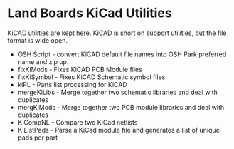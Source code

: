 Land Boards KiCad Utilities
===========================

KiCAD utilities are kept here.
KiCAD is short on support utilities, but the file format is wide open.

- OSH Script - convert KiCAD default file names into OSH Park preferred name and zip up.
- fixKiMods - Fixes KiCAD PCB Module files
- fixKiSymbol - Fixes KiCAD Schematic symbol files
- kiPL - Parts list processing for KiCAD
- mergeKiLibs - Merge together two schematic libraries and deal with duplicates
- mergKiMods - Merge together two PCB module libraries and deal with duplicates
- KiCompNL - Compare two KiCad netlists
- KiListPads - Parse a KiCad module file and generates a list of unique pads per part

